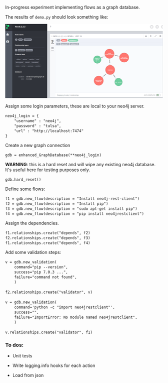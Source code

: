 In-progress experiment implementing flows as a graph database.

The results of `demo.py` should look something like:

![](example_images/Screenshot.png)

Assign some login parameters, these are local to your neo4j server.

    neo4j_login = {
        "username" : "neo4j",
        "password" : "tulsa",
        "url" : "http://localhost:7474"
    }

Create a new graph connection

    gdb = enhanced_GraphDatabase(**neo4j_login)

**WARNING**: this is a hard reset and will wipe any existing neo4j database. It's useful here for testing purposes only.

    gdb.hard_reset()

Define some flows:

    f1 = gdb.new_flow(description = "Install neo4j-rest-client")
    f2 = gdb.new_flow(description = "Install pip")
    f3 = gdb.new_flow(description = "sudo apt-get install pip")
    f4 = gdb.new_flow(description = "pip install neo4jrestclient")

Assign the dependencies.

    f1.relationships.create("depends", f2)
    f2.relationships.create("depends", f3)
    f1.relationships.create("depends", f4)

Add some validation steps:

    v = gdb.new_validation(
        command="pip --version",
        success="pip 7.0.3 ...",
        failure="command not found",
        )

    f2.relationships.create("validator", v)

    v = gdb.new_validation(
        command='python -c "import neo4jrestclient"',
        success="",
        failure="ImportError: No module named neo4jrestclient",
        )

    v.relationships.create("validator", f1)



### To dos:

+ Unit tests
+ Write logging.info hooks for each action

+ Load from json
